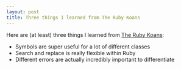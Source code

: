 ```yaml
---
layout: post
title: Three things I learned from The Ruby Koans
---
```


Here are (at least) three things I learned from [The Ruby Koans](http://rubykoans.com/):

- Symbols are super useful for a lot of different classes
- Search and replace is really flexible within Ruby
- Different errors are actually incredibly important to differentiate
